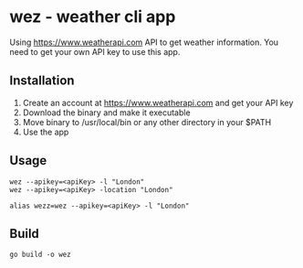 # wez - weather cli app
Using https://www.weatherapi.com API to get weather information. You need to get your own API key to use this app.

## Installation
1. Create an account at https://www.weatherapi.com and get your API key
2. Download the binary and make it executable
3. Move binary to /usr/local/bin or any other directory in your $PATH
4. Use the app
    

## Usage
    wez --apikey=<apiKey> -l "London"
    wez --apikey=<apiKey> -location "London"

    alias wezz=wez --apikey=<apiKey> -l "London"



## Build
    go build -o wez